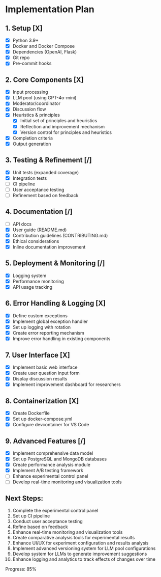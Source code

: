 # Implementation Plan

## 1. Setup [X]
- [X] Python 3.9+
- [X] Docker and Docker Compose
- [X] Dependencies (OpenAI, Flask)
- [X] Git repo
- [X] Pre-commit hooks

## 2. Core Components [X]
- [X] Input processing
- [X] LLM pool (using GPT-4o-mini)
- [X] Moderator/coordinator
- [X] Discussion flow
- [X] Heuristics & principles
  - [X] Initial set of principles and heuristics
  - [X] Reflection and improvement mechanism
  - [X] Version control for principles and heuristics
- [X] Completion criteria
- [X] Output generation

## 3. Testing & Refinement [/]
- [X] Unit tests (expanded coverage)
- [X] Integration tests
- [ ] CI pipeline
- [ ] User acceptance testing
- [ ] Refinement based on feedback

## 4. Documentation [/]
- [ ] API docs
- [X] User guide (README.md)
- [X] Contribution guidelines (CONTRIBUTING.md)
- [X] Ethical considerations
- [X] Inline documentation improvement

## 5. Deployment & Monitoring [/]
- [X] Logging system
- [X] Performance monitoring
- [X] API usage tracking

## 6. Error Handling & Logging [X]
- [X] Define custom exceptions
- [X] Implement global exception handler
- [X] Set up logging with rotation
- [X] Create error reporting mechanism
- [X] Improve error handling in existing components

## 7. User Interface [X]
- [X] Implement basic web interface
- [X] Create user question input form
- [X] Display discussion results
- [X] Implement improvement dashboard for researchers

## 8. Containerization [X]
- [X] Create Dockerfile
- [X] Set up docker-compose.yml
- [X] Configure devcontainer for VS Code

## 9. Advanced Features [/]
- [X] Implement comprehensive data model
- [X] Set up PostgreSQL and MongoDB databases
- [X] Create performance analysis module
- [X] Implement A/B testing framework
- [ ] Enhance experimental control panel
- [ ] Develop real-time monitoring and visualization tools

## Next Steps:
1. Complete the experimental control panel
2. Set up CI pipeline
3. Conduct user acceptance testing
4. Refine based on feedback
5. Enhance real-time monitoring and visualization tools
6. Create comparative analysis tools for experimental results
7. Enhance UI/UX for experiment configuration and results analysis
8. Implement advanced versioning system for LLM pool configurations
9. Develop system for LLMs to generate improvement suggestions
10. Enhance logging and analytics to track effects of changes over time

Progress: 85%
